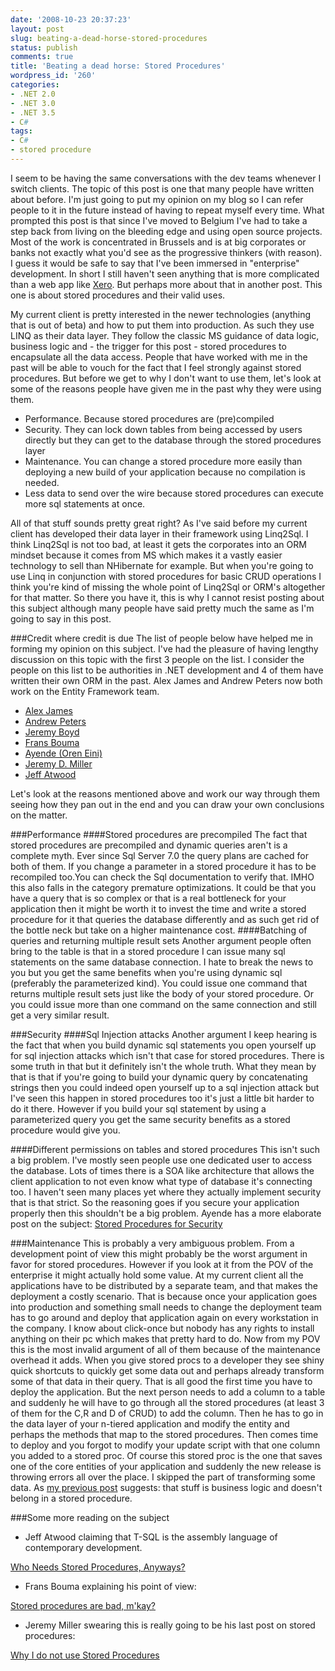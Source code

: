 ```yaml
---
date: '2008-10-23 20:37:23'
layout: post
slug: beating-a-dead-horse-stored-procedures
status: publish
comments: true
title: 'Beating a dead horse: Stored Procedures'
wordpress_id: '260'
categories:
- .NET 2.0
- .NET 3.0
- .NET 3.5
- C#
tags:
- C#
- stored procedure
---
```


I seem to be having the same conversations with the dev teams whenever I switch clients. The topic of this post is one that many people have written about before. I'm just going to put my opinion on my blog so I can refer people to it in the future instead of having to repeat myself every time.
What prompted this post is that since I've moved to Belgium I've had to take a step back from living on the bleeding edge and using open source projects. Most of the work is concentrated in Brussels and is at big corporates or banks not exactly what you'd see as the progressive thinkers (with reason).
I guess it would be safe to say that I've been immersed in "enterprise" development. In short I still haven't seen anything that is more complicated than a web app like [Xero](http://www.xero.com). But perhaps more about that in another post. This one is about stored procedures and their valid uses.


My current client is pretty interested in the newer technologies (anything that is out of beta) and how to put them into production.  As such they use LINQ as their data layer. They follow the classic MS guidance of data logic, business logic and - the trigger for this post - stored procedures to encapsulate all the data access.
People that have worked with me in the past will be able to vouch for the fact that I feel strongly against stored procedures. But before we get to why I don't want to use them, let's look at some of the reasons people have given me in the past why they were using them.

* Performance. Because stored procedures are (pre)compiled
* Security. They can lock down tables from being accessed by users directly but they can get to the database through the stored procedures layer
* Maintenance. You can change a stored procedure more easily than deploying a new build of your application because no compilation is needed.
* Less data to send over the wire because stored procedures can execute more sql statements at once.

All of that stuff sounds pretty great right? As I've said before my current client has developed their data layer in their framework using Linq2Sql. I think Linq2Sql is not too bad, at least it gets the corporates into an ORM mindset because it comes from MS which makes it a vastly easier technology to sell than NHibernate for example.
But when you're going to use Linq in conjunction with stored procedures for basic CRUD operations I think you're kind of missing the whole point of Linq2Sql or ORM's altogether for that matter. So there you have it, this is why I cannot resist posting about this subject although many people have said pretty much the same as I'm going to say in this post.

###Credit where credit is due
The list of people below have helped me in forming my opinion on this subject. I've had the pleasure of having lengthy discussion on this topic with the first 3 people on the list. I consider the people on this list to be authorities in .NET development and 4 of them have written their own ORM in the past. Alex James and Andrew Peters now both work on the Entity Framework team.
* [Alex James](http://blogs.msdn.com/alexj)
* [Andrew Peters](http://andrewpeters.net)
* [Jeremy Boyd](http://turtle.net.nz)
* [Frans Bouma](http://weblogs.asp.net/fbouma)
* [Ayende (Oren Eini)](http://ayende.com/Blog)
* [Jeremy D. Miller](http://codebetter.com/jmiller)
* [Jeff Atwood](http://codinghorror.com)

Let's look at the reasons mentioned above and work our way through them seeing how they pan out in the end and you can draw your own conclusions on the matter.

###Performance
####Stored procedures are precompiled
The fact that stored procedures are precompiled and dynamic queries aren't is a complete myth. Ever since Sql Server 7.0 the query plans are cached for both of them. If you change a parameter in a stored procedure it has to be recompiled too.You can check the Sql documentation to verify that.
IMHO this also falls in the category premature optimizations. It could be that you have a query that is so complex or that is a real bottleneck for your application then it might be worth it to invest the time and write a stored procedure for it that queries the database differently and as such get rid of the bottle neck but take on a higher maintenance cost.
####Batching of queries and returning multiple result sets
Another argument people often bring to the table is that in a stored procedure I can issue many sql statements on the same database connection. I hate to break the news to you but you get the same benefits when you're using dynamic sql (preferably the parameterized kind). You could issue one command that returns multiple result sets just like the body of your stored procedure. Or you could issue more than one command on the same connection and still get a very similar result.

###Security
####Sql Injection attacks
Another argument I keep hearing is the fact that when you build dynamic sql statements you open yourself up for sql injection attacks which isn't that case for stored procedures.
There is some truth in that but it definitely isn't the whole truth. What they mean by that is that if you're going to build your dynamic query by concatenating strings then you could indeed open yourself up to a sql injection attack but I've seen this happen in stored procedures too it's just a little bit harder to do it there.
However if you build your sql statement by using a parameterized query you get the same security benefits as a stored procedure would give you.

####Different permissions on tables and stored procedures
This isn't such a big problem. I've mostly seen people use one dedicated user to access the database. Lots of times there is a SOA like architecture that allows the client application to not even know what type of database it's connecting too.  I haven't seen many places yet where they actually implement security that is that strict.
So the reasoning goes if you secure your application properly then this shouldn't be a big problem.
Ayende has a more elaborate post on the subject: [Stored Procedures for Security](http://ayende.com/Blog/archive/2006/04/05/StoredProceduresForSecurity.aspx)

###Maintenance
This is probably a very ambiguous problem. From a development point of view this might probably be the worst argument in favor for stored procedures. However if you look at it from the POV of the enterprise it might actually hold some value.
At my current client all the applications have to be distributed by a separate team, and that makes the deployment a costly scenario.
That is because once your application goes into production and something small needs to change the deployment team has to go around and deploy that application again on every workstation in the company. I know about click-once but nobody has any rights to install anything on their pc which makes that pretty hard to do.
Now from my POV this is the most invalid argument of all of them because of the maintenance overhead it adds.
When you give stored procs to a developer they see shiny quick shortcuts to quickly get some data out and perhaps already transform some of that data in their query. That is all good the first time you have to deploy the application. But the next person needs to add a column to a table and suddenly he will have to go through all the stored procedures (at least 3 of them for the C,R and D of CRUD) to add the column. Then he has to go in the data layer of your n-tiered application and modify the entity and perhaps the methods that map to the stored procedures.  Then comes time to deploy and you forgot to modify your update script with that one column you added to a stored proc. Of course this stored proc is the one that saves one of the core entities of your application and suddenly the new release is throwing errors all over the place.
I skipped the part of transforming some data. As [my previous post](http://flanders.co.nz) suggests: that stuff is business logic and doesn't belong in a stored procedure.

###Some more reading on the subject
* Jeff Atwood claiming that T-SQL is the assembly language of contemporary development.

[Who Needs Stored Procedures, Anyways?](http://www.codinghorror.com/blog/archives/000117.html)
* Frans Bouma explaining his point of view:

[Stored procedures are bad, m'kay?](http://weblogs.asp.net/fbouma/archive/2003/11/18/38178.aspx)
* Jeremy Miller swearing this is really going to be his last post on stored procedures:

[Why I do not use Stored Procedures](http://codebetter.com/blogs/jeremy.miller/archive/2006/05/25/145450.aspx)
